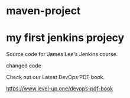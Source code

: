# maven-project
# my first jenkins projecy
Source code for James Lee's Jenkins course.

changed code 

Check out our Latest DevOps PDF book.

https://www.level-up.one/devops-pdf-book








